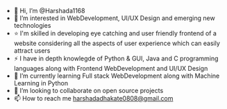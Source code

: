 - 👋 Hi, I’m @Harshada1168
- 👀 I’m interested in WebDevelopment, UI/UX Design and emerging new technologies
- ⭐ I'm skilled in developing eye catching and user friendly frontend of a website considering all the aspects of user experience which can easily attract users 
- ⚡ I have in depth knowlegde of Python & GUI, Java and C programming languages along with Frontend WebDevelopment and UI/UX Design 
- 🌱 I’m currently learning Full stack WebDevelopment along with Machine Learning in Python
- 💞️ I’m looking to collaborate on open source projects 
- 📫 How to reach me harshadadhakate0808@gmail.com

<!---
Harshada1168/Harshada1168 is a ✨ special ✨ repository because its `README.md` (this file) appears on your GitHub profile.
You can click the Preview link to take a look at your changes.
--->
